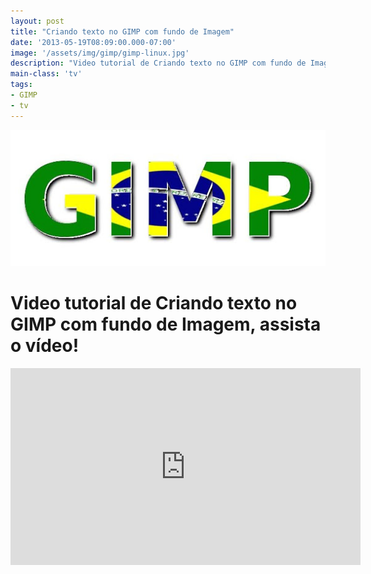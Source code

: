 ```yaml
---
layout: post
title: "Criando texto no GIMP com fundo de Imagem"
date: '2013-05-19T08:09:00.000-07:00'
image: '/assets/img/gimp/gimp-linux.jpg'
description: "Video tutorial de Criando texto no GIMP com fundo de Imagem, assista o vídeo!"
main-class: 'tv'
tags:
- GIMP
- tv
---
```


![Blog Linux](/assets/img/gimp/gimp-linux.jpg "Blog Linux")

# Video tutorial de Criando texto no GIMP com fundo de Imagem, assista o vídeo!

<iframe width="560" height="315" src="http://www.youtube.com/embed/vmYz95XuptE" frameborder="0" allowfullscreen></iframe>
